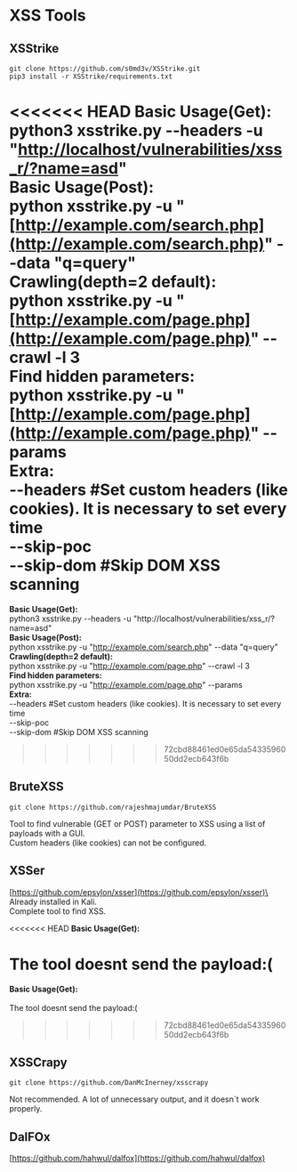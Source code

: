 # XSS Tools

## XSStrike

```
git clone https://github.com/s0md3v/XSStrike.git
pip3 install -r XSStrike/requirements.txt
```

<<<<<<< HEAD
**Basic Usage\(Get\):**  
python3 xsstrike.py --headers -u "[http://localhost/vulnerabilities/xss\_r/?name=asd](http://localhost/vulnerabilities/xss_r/?name=asd)"  
**Basic Usage\(Post\):**  
python xsstrike.py -u "[http://example.com/search.php](http://example.com/search.php)" --data "q=query"  
**Crawling\(depth=2 default\):**  
python xsstrike.py -u "[http://example.com/page.php](http://example.com/page.php)" --crawl -l 3  
**Find hidden parameters:**  
python xsstrike.py -u "[http://example.com/page.php](http://example.com/page.php)" --params  
**Extra:**  
--headers \#Set custom headers \(like cookies\). It is necessary to set every time  
--skip-poc  
--skip-dom \#Skip DOM XSS scanning
=======
**Basic Usage(Get):**\
python3 xsstrike.py --headers -u "http://localhost/vulnerabilities/xss_r/?name=asd"\
**Basic Usage(Post):**\
python xsstrike.py -u "http://example.com/search.php" --data "q=query"\
**Crawling(depth=2 default):**\
python xsstrike.py -u "http://example.com/page.php" --crawl -l 3\
**Find hidden parameters:**\
python xsstrike.py -u "http://example.com/page.php" --params\
**Extra:**\
\--headers #Set custom headers (like cookies). It is necessary to set every time\
\--skip-poc\
\--skip-dom #Skip DOM XSS scanning
>>>>>>> 72cbd88461ed0e65da5433596050dd2ecb643f6b

## BruteXSS

```
git clone https://github.com/rajeshmajumdar/BruteXSS
```

Tool to find vulnerable (GET or POST) parameter to XSS using a list of payloads with a GUI.\
Custom headers (like cookies) can not be configured.

## XSSer

[https://github.com/epsylon/xsser](https://github.com/epsylon/xsser)\
Already installed in Kali.\
Complete tool to find XSS.

<<<<<<< HEAD
**Basic Usage\(Get\):**

The tool doesnt send the payload:\(
=======
**Basic Usage(Get):**\
\
The tool doesnt send the payload:(
>>>>>>> 72cbd88461ed0e65da5433596050dd2ecb643f6b

## XSSCrapy

```
git clone https://github.com/DanMcInerney/xsscrapy
```

Not recommended. A lot of unnecessary output, and it doesn\`t work properly.

## DalFOx

[https://github.com/hahwul/dalfox](https://github.com/hahwul/dalfox)
